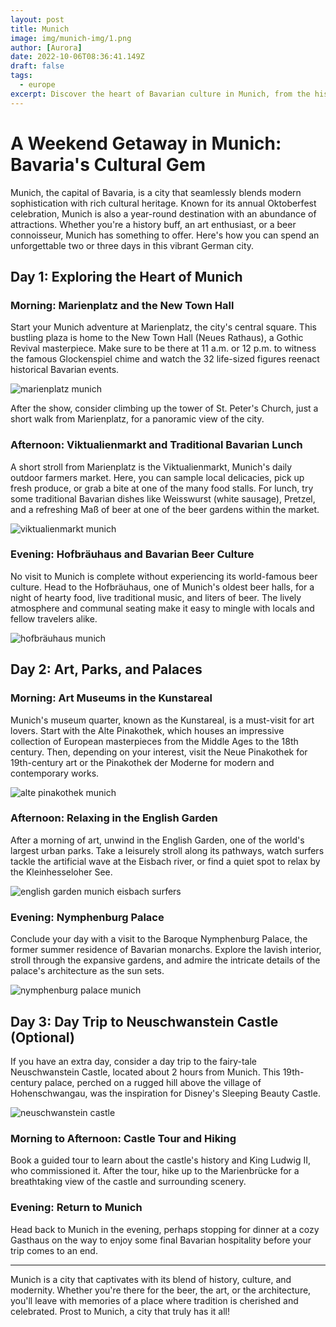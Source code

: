 ```yaml
---
layout: post
title: Munich
image: img/munich-img/1.png
author: [Aurora]
date: 2022-10-06T08:36:41.149Z
draft: false
tags:
  - europe
excerpt: Discover the heart of Bavarian culture in Munich, from the historical Glockenspiel at Marienplatz to the serene English Garden and the iconic Hofbräuhaus beer hall, all wrapped up in a weekend of art, history, and Gemütlichkeit.
---
```


# A Weekend Getaway in Munich: Bavaria's Cultural Gem

Munich, the capital of Bavaria, is a city that seamlessly blends modern sophistication with rich cultural heritage. Known for its annual Oktoberfest celebration, Munich is also a year-round destination with an abundance of attractions. Whether you're a history buff, an art enthusiast, or a beer connoisseur, Munich has something to offer. Here's how you can spend an unforgettable two or three days in this vibrant German city.

## Day 1: Exploring the Heart of Munich

### Morning: Marienplatz and the New Town Hall

Start your Munich adventure at Marienplatz, the city's central square. This bustling plaza is home to the New Town Hall (Neues Rathaus), a Gothic Revival masterpiece. Make sure to be there at 11 a.m. or 12 p.m. to witness the famous Glockenspiel chime and watch the 32 life-sized figures reenact historical Bavarian events.

![ marienplatz munich](img/munich-img/1.png)

After the show, consider climbing up the tower of St. Peter's Church, just a short walk from Marienplatz, for a panoramic view of the city.

### Afternoon: Viktualienmarkt and Traditional Bavarian Lunch

A short stroll from Marienplatz is the Viktualienmarkt, Munich's daily outdoor farmers market. Here, you can sample local delicacies, pick up fresh produce, or grab a bite at one of the many food stalls. For lunch, try some traditional Bavarian dishes like Weisswurst (white sausage), Pretzel, and a refreshing Maß of beer at one of the beer gardens within the market.

![ viktualienmarkt munich](img/munich-img/2.png)

### Evening: Hofbräuhaus and Bavarian Beer Culture

No visit to Munich is complete without experiencing its world-famous beer culture. Head to the Hofbräuhaus, one of Munich's oldest beer halls, for a night of hearty food, live traditional music, and liters of beer. The lively atmosphere and communal seating make it easy to mingle with locals and fellow travelers alike.

![ hofbräuhaus munich](img/munich-img/3.png)

## Day 2: Art, Parks, and Palaces

### Morning: Art Museums in the Kunstareal

Munich's museum quarter, known as the Kunstareal, is a must-visit for art lovers. Start with the Alte Pinakothek, which houses an impressive collection of European masterpieces from the Middle Ages to the 18th century. Then, depending on your interest, visit the Neue Pinakothek for 19th-century art or the Pinakothek der Moderne for modern and contemporary works.

![ alte pinakothek munich](img/munich-img/4.png)

### Afternoon: Relaxing in the English Garden

After a morning of art, unwind in the English Garden, one of the world's largest urban parks. Take a leisurely stroll along its pathways, watch surfers tackle the artificial wave at the Eisbach river, or find a quiet spot to relax by the Kleinhesseloher See.

![ english garden munich eisbach surfers](img/munich-img/5.png)

### Evening: Nymphenburg Palace

Conclude your day with a visit to the Baroque Nymphenburg Palace, the former summer residence of Bavarian monarchs. Explore the lavish interior, stroll through the expansive gardens, and admire the intricate details of the palace's architecture as the sun sets.

![ nymphenburg palace munich](img/munich-img/6.png)

## Day 3: Day Trip to Neuschwanstein Castle (Optional)

If you have an extra day, consider a day trip to the fairy-tale Neuschwanstein Castle, located about 2 hours from Munich. This 19th-century palace, perched on a rugged hill above the village of Hohenschwangau, was the inspiration for Disney's Sleeping Beauty Castle.

![ neuschwanstein castle](img/munich-img/7.png)

### Morning to Afternoon: Castle Tour and Hiking

Book a guided tour to learn about the castle's history and King Ludwig II, who commissioned it. After the tour, hike up to the Marienbrücke for a breathtaking view of the castle and surrounding scenery.

### Evening: Return to Munich

Head back to Munich in the evening, perhaps stopping for dinner at a cozy Gasthaus on the way to enjoy some final Bavarian hospitality before your trip comes to an end.

---

Munich is a city that captivates with its blend of history, culture, and modernity. Whether you're there for the beer, the art, or the architecture, you'll leave with memories of a place where tradition is cherished and celebrated. Prost to Munich, a city that truly has it all!